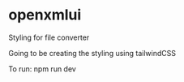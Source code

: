 # openxmlui
Styling for file converter


Going to be creating the styling using tailwindCSS

To run:
npm run dev